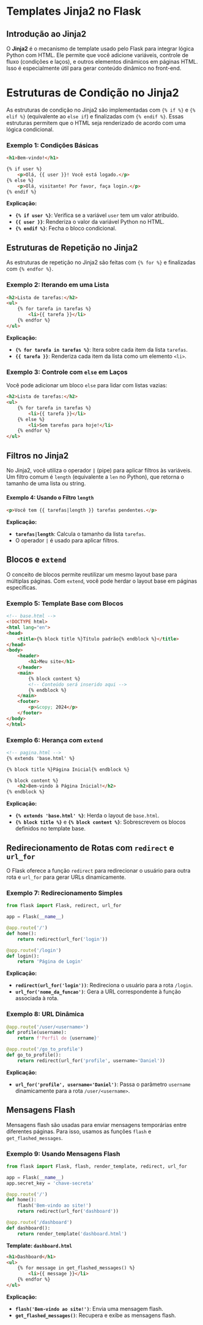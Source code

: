 # **Templates Jinja2 no Flask**

## Introdução ao Jinja2

O **Jinja2** é o mecanismo de template usado pelo Flask para integrar lógica Python com HTML. Ele permite que você adicione variáveis, controle de fluxo (condições e laços), e outros elementos dinâmicos em páginas HTML. Isso é especialmente útil para gerar conteúdo dinâmico no front-end.

# Estruturas de Condição no Jinja2

As estruturas de condição no Jinja2 são implementadas com `{% if %}` e `{% elif %}` (equivalente ao `else if`) e finalizadas com `{% endif %}`. Essas estruturas permitem que o HTML seja renderizado de acordo com uma lógica condicional.

### Exemplo 1: Condições Básicas

```html
<h1>Bem-vindo!</h1>

{% if user %}
    <p>Olá, {{ user }}! Você está logado.</p>
{% else %}
    <p>Olá, visitante! Por favor, faça login.</p>
{% endif %}
```

**Explicação:**
- **`{% if user %}`**: Verifica se a variável `user` tem um valor atribuído.
- **`{{ user }}`**: Renderiza o valor da variável Python no HTML.
- **`{% endif %}`**: Fecha o bloco condicional.

## Estruturas de Repetição no Jinja2

As estruturas de repetição no Jinja2 são feitas com `{% for %}` e finalizadas com `{% endfor %}`. 

### Exemplo 2: Iterando em uma Lista

```html
<h2>Lista de tarefas:</h2>
<ul>
    {% for tarefa in tarefas %}
        <li>{{ tarefa }}</li>
    {% endfor %}
</ul>
```

**Explicação:**
- **`{% for tarefa in tarefas %}`**: Itera sobre cada item da lista `tarefas`.
- **`{{ tarefa }}`**: Renderiza cada item da lista como um elemento `<li>`.

### Exemplo 3: Controle com `else` em Laços

Você pode adicionar um bloco `else` para lidar com listas vazias:

```html
<h2>Lista de tarefas:</h2>
<ul>
    {% for tarefa in tarefas %}
        <li>{{ tarefa }}</li>
    {% else %}
        <li>Sem tarefas para hoje!</li>
    {% endfor %}
</ul>
```

## Filtros no Jinja2

No Jinja2, você utiliza o operador **`|`** (pipe) para aplicar filtros às variáveis. Um filtro comum é `length` (equivalente a `len` no Python), que retorna o tamanho de uma lista ou string.

#### Exemplo 4: Usando o Filtro `length`

```html
<p>Você tem {{ tarefas|length }} tarefas pendentes.</p>
```

**Explicação:**
- **`tarefas|length`**: Calcula o tamanho da lista `tarefas`.
- O operador `|` é usado para aplicar filtros.

## Blocos e `extend`

O conceito de blocos permite reutilizar um mesmo layout base para múltiplas páginas. Com `extend`, você pode herdar o layout base em páginas específicas.

### Exemplo 5: Template Base com Blocos

```html
<!-- base.html -->
<!DOCTYPE html>
<html lang="en">
<head>
    <title>{% block title %}Título padrão{% endblock %}</title>
</head>
<body>
    <header>
        <h1>Meu site</h1>
    </header>
    <main>
        {% block content %}
        <!-- Conteúdo será inserido aqui -->
        {% endblock %}
    </main>
    <footer>
        <p>&copy; 2024</p>
    </footer>
</body>
</html>
```

### Exemplo 6: Herança com `extend`

```html
<!-- pagina.html -->
{% extends 'base.html' %}

{% block title %}Página Inicial{% endblock %}

{% block content %}
    <h2>Bem-vindo à Página Inicial!</h2>
{% endblock %}
```

**Explicação:**
- **`{% extends 'base.html' %}`**: Herda o layout de `base.html`.
- **`{% block title %}`** e **`{% block content %}`**: Sobrescrevem os blocos definidos no template base.

## Redirecionamento de Rotas com `redirect` e `url_for`

O Flask oferece a função `redirect` para redirecionar o usuário para outra rota e `url_for` para gerar URLs dinamicamente.

### Exemplo 7: Redirecionamento Simples

```python
from flask import Flask, redirect, url_for

app = Flask(__name__)

@app.route('/')
def home():
    return redirect(url_for('login'))

@app.route('/login')
def login():
    return 'Página de Login'
```

**Explicação:**
- **`redirect(url_for('login'))`**: Redireciona o usuário para a rota `/login`.
- **`url_for('nome_da_funcao')`**: Gera a URL correspondente à função associada à rota.

### Exemplo 8: URL Dinâmica

```python
@app.route('/user/<username>')
def profile(username):
    return f'Perfil de {username}'

@app.route('/go_to_profile')
def go_to_profile():
    return redirect(url_for('profile', username='Daniel'))
```

**Explicação:**
- **`url_for('profile', username='Daniel')`**: Passa o parâmetro `username` dinamicamente para a rota `/user/<username>`.

## Mensagens Flash

Mensagens flash são usadas para enviar mensagens temporárias entre diferentes páginas. Para isso, usamos as funções `flash` e `get_flashed_messages`.

### Exemplo 9: Usando Mensagens Flash

```python
from flask import Flask, flash, render_template, redirect, url_for

app = Flask(__name__)
app.secret_key = 'chave-secreta'

@app.route('/')
def home():
    flash('Bem-vindo ao site!')
    return redirect(url_for('dashboard'))

@app.route('/dashboard')
def dashboard():
    return render_template('dashboard.html')
```

**Template: `dashboard.html`**

```html
<h1>Dashboard</h1>
<ul>
    {% for message in get_flashed_messages() %}
        <li>{{ message }}</li>
    {% endfor %}
</ul>
```

**Explicação:**
- **`flash('Bem-vindo ao site!')`**: Envia uma mensagem flash.
- **`get_flashed_messages()`**: Recupera e exibe as mensagens flash.
